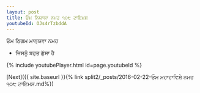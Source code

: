 ```yaml
---
layout: post
title: ਓਮ ਨਿਯਾਯਾ ਨਮਹ ੧੦੮ ਟਾਇਮਸ
youtubeId: OJs4rTzbddA
---
```

 
 
 ਓਮ ਠਿਗਮ ਮਾਨ੍ਯਵਾ ਨਮਹ  
 
 -  ਜਿਸਨੂੰ ਬਹੁਤ ਗੁੱਸਾ ਹੈ 
 
  
 
  
 
 
 
 
 
 


{% include youtubePlayer.html id=page.youtubeId %}
 
[Next]({{ site.baseurl }}{% link  split2/_posts/2016-02-22-ਓਮ ਮਹਾਹਾਵਿਸ਼ੇ ਨਮਹ ੧੦੮ ਟਾਇਮਸ.md%})
 
